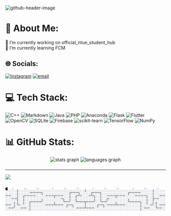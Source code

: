  ![github-header-image](https://github.com/user-attachments/assets/de5d005e-0631-4133-80cd-8f52e46bec34)
# 💫 About Me:

🔭 I’m currently working on official_ntue_student_hub<br>🌱 I’m currently learning FCM<br>


## 🌐 Socials:
[![Instagram](https://img.shields.io/badge/Instagram-%23E4405F.svg?logo=Instagram&logoColor=white)](https://instagram.com/tt_cyt_) [![email](https://img.shields.io/badge/Email-D14836?logo=gmail&logoColor=white)](mailto:ttcyt1029@gmail.com) 

# 💻 Tech Stack:
![C++](https://img.shields.io/badge/c++-%2300599C.svg?style=for-the-badge&logo=c%2B%2B&logoColor=white) ![Markdown](https://img.shields.io/badge/markdown-%23000000.svg?style=for-the-badge&logo=markdown&logoColor=white) ![Java](https://img.shields.io/badge/java-%23ED8B00.svg?style=for-the-badge&logo=openjdk&logoColor=white) ![PHP](https://img.shields.io/badge/php-%23777BB4.svg?style=for-the-badge&logo=php&logoColor=white) ![Anaconda](https://img.shields.io/badge/Anaconda-%2344A833.svg?style=for-the-badge&logo=anaconda&logoColor=white) ![Flask](https://img.shields.io/badge/flask-%23000.svg?style=for-the-badge&logo=flask&logoColor=white) ![Flutter](https://img.shields.io/badge/Flutter-%2302569B.svg?style=for-the-badge&logo=Flutter&logoColor=white) ![OpenCV](https://img.shields.io/badge/opencv-%23white.svg?style=for-the-badge&logo=opencv&logoColor=white) ![SQLite](https://img.shields.io/badge/sqlite-%2307405e.svg?style=for-the-badge&logo=sqlite&logoColor=white) ![Firebase](https://img.shields.io/badge/firebase-a08021?style=for-the-badge&logo=firebase&logoColor=ffcd34) ![scikit-learn](https://img.shields.io/badge/scikit--learn-%23F7931E.svg?style=for-the-badge&logo=scikit-learn&logoColor=white) ![TensorFlow](https://img.shields.io/badge/TensorFlow-%23FF6F00.svg?style=for-the-badge&logo=TensorFlow&logoColor=white) ![NumPy](https://img.shields.io/badge/numpy-%23013243.svg?style=for-the-badge&logo=numpy&logoColor=white)
# 📊 GitHub Stats:
<div align="center">
  <img src="https://github-readme-stats.vercel.app/api?username=ttcyt&hide_title=false&hide_rank=false&show_icons=true&include_all_commits=true&count_private=true&disable_animations=false&theme=dracula&locale=en&hide_border=false&order=1" height="150" alt="stats graph"  />
  <img src="https://github-readme-stats.vercel.app/api/top-langs?username=ttcyt&locale=en&hide_title=false&layout=compact&card_width=320&langs_count=5&theme=dracula&hide_border=false&order=2" height="150" alt="languages graph"  />
</div>

###

---
[![](https://visitcount.itsvg.in/api?id=ttcyt&icon=0&color=0)](https://visitcount.itsvg.in)

<!-- Proudly created with GPRM ( https://gprm.itsvg.in ) -->

###

<picture>
  <source media="(prefers-color-scheme: dark)" srcset="https://raw.githubusercontent.com/ttcyt/ttcyt/output/pacman-contribution-graph-dark.svg">
  <source media="(prefers-color-scheme: light)" srcset="https://raw.githubusercontent.com/ttcyt/ttcyt/output/pacman-contribution-graph.svg">
  <img alt="pacman contribution graph" src="https://raw.githubusercontent.com/ttcyt/ttcyt/output/pacman-contribution-graph.svg">
</picture>

###

###




